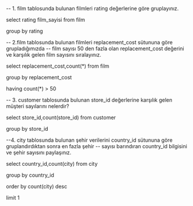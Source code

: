 -- 1. film tablosunda bulunan filmleri rating değerlerine göre gruplayınız.

select rating film_sayisi from film

group by rating

-- 2.film tablosunda bulunan filmleri replacement_cost sütununa göre grupladığımızda 
-- film sayısı 50 den fazla olan replacement_cost değerini ve karşılık gelen film sayısını sıralayınız.

select replacement_cost,count(*) from film

group by replacement_cost

having count(*) > 50


-- 3. customer tablosunda bulunan store_id değerlerine karşılık gelen müşteri sayılarını nelerdir?

select store_id,count(store_id) from customer

group by store_id

--4. city tablosunda bulunan şehir verilerini country_id sütununa göre gruplandırdıktan sonra en fazla şehir
-- sayısı barındıran country_id bilgisini ve şehir sayısını paylaşınız.

select country_id,count(city) from city

group by country_id

order by count(city) desc

limit 1
